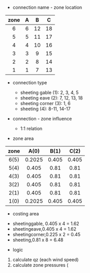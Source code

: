 * connection name - zone location

|zone| A | B | C |
|:-:|:----:|:---:|:---:|
|6| 6 | 12 | 18 |
|5| 5 | 11 | 17 |
|4| 4 | 10 | 16 |
|3| 3 | 9 | 15 |
|2| 2 | 8 | 14 |
|1| 1 | 7 | 13 |

* connection type 
	- sheeting gable (1): 2, 3, 4, 5
	- sheeting eave (2): 7, 12, 13, 18
	- sheeting corner (3): 1, 6
	- sheeting (4): 8-11, 14-17

* connection - zone influence
	- 1:1 relation

* zone area

|zone| A(0) | B(1) | C(2) |
|:-:|:----:|:---:|:---:|
|6(5)| 0.2025 | 0.405 | 0.405 |
|5(4)| 0.405 | 0.81 | 0.81 |
|4(3)| 0.405 | 0.81 | 0.81 |
|3(2)| 0.405 | 0.81 | 0.81 |
|2(1)| 0.405 | 0.81 | 0.81 |
|1(0)| 0.2025 | 0.405 | 0.405 |


* costing area

- sheetinggable, 0.405 x 4 = 1.62 
- sheetingeave,0.405 x 4 = 1.62
- sheetingcorner,0.225 x 2 = 0.45
- sheeting,0.81 x 8 = 6.48


* logic 
 1. calculate qz (each wind speed)
 2. calculate zone pressures (